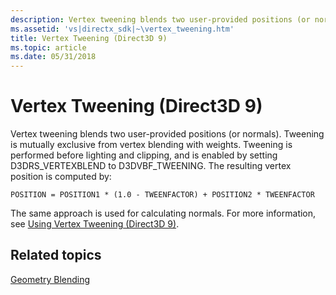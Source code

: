 ```yaml
---
description: Vertex tweening blends two user-provided positions (or normals).
ms.assetid: 'vs|directx_sdk|~\vertex_tweening.htm'
title: Vertex Tweening (Direct3D 9)
ms.topic: article
ms.date: 05/31/2018
---
```


# Vertex Tweening (Direct3D 9)

Vertex tweening blends two user-provided positions (or normals). Tweening is mutually exclusive from vertex blending with weights. Tweening is performed before lighting and clipping, and is enabled by setting D3DRS\_VERTEXBLEND to D3DVBF\_TWEENING. The resulting vertex position is computed by:


```
POSITION = POSITION1 * (1.0 - TWEENFACTOR) + POSITION2 * TWEENFACTOR
```



The same approach is used for calculating normals. For more information, see [Using Vertex Tweening (Direct3D 9)](using-vertex-tweening.md).

## Related topics

<dl> <dt>

[Geometry Blending](geometry-blending.md)
</dt> </dl>

 

 



